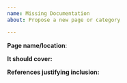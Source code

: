 ```yaml
---
name: Missing Documentation
about: Propose a new page or category

---
```


**Page name/location**:


**It should cover:**


**References justifying inclusion:**
